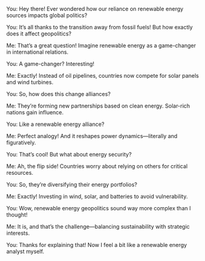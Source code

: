 You: Hey there! Ever wondered how our reliance on renewable energy sources impacts global politics?

You: It’s all thanks to the transition away from fossil fuels! But how exactly does it affect geopolitics?

Me: That’s a great question! Imagine renewable energy as a game-changer in international relations.

You: A game-changer? Interesting!

Me: Exactly! Instead of oil pipelines, countries now compete for solar panels and wind turbines.

You: So, how does this change alliances?

Me: They’re forming new partnerships based on clean energy. Solar-rich nations gain influence.

You: Like a renewable energy alliance?

Me: Perfect analogy! And it reshapes power dynamics—literally and figuratively.

You: That’s cool! But what about energy security?

Me: Ah, the flip side! Countries worry about relying on others for critical resources.

You: So, they’re diversifying their energy portfolios?

Me: Exactly! Investing in wind, solar, and batteries to avoid vulnerability.

You: Wow, renewable energy geopolitics sound way more complex than I thought!

Me: It is, and that’s the challenge—balancing sustainability with strategic interests.

You: Thanks for explaining that! Now I feel a bit like a renewable energy analyst myself.
